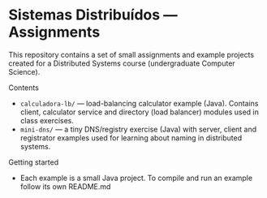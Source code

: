 # Sistemas Distribuídos — Assignments

This repository contains a set of small assignments and example projects created for a Distributed Systems course (undergraduate Computer Science).

Contents
- `calculadora-lb/` — load-balancing calculator example (Java). Contains client, calculator service and directory (load balancer) modules used in class exercises.
- `mini-dns/` — a tiny DNS/registry exercise (Java) with server, client and registrator examples used for learning about naming in distributed systems.

Getting started
- Each example is a small Java project. To compile and run an example follow its own README.md